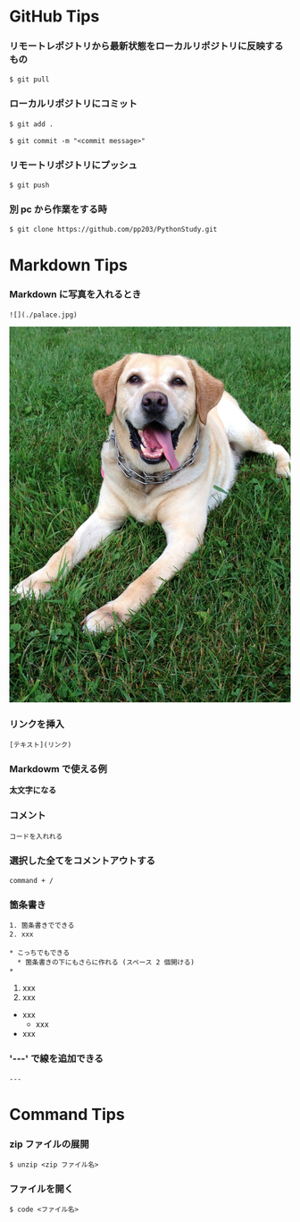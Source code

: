 # GitHub Tips
### リモートレポジトリから最新状態をローカルリポジトリに反映するもの
```
$ git pull
```

### ローカルリポジトリにコミット
```
$ git add .
```

```
$ git commit -m "<commit message>"
```

### リモートリポジトリにプッシュ
```
$ git push
```

### 別 pc から作業をする時
```
$ git clone https://github.com/pp203/PythonStudy.git
```

# Markdown Tips
### Markdown に写真を入れるとき
```
![](./palace.jpg)
```
![](./palace.jpg)

### リンクを挿入
```
[テキスト](リンク)
```

### Markdowm で使える例
**太文字になる**

### コメント
```
コードを入れれる
```

### 選択した全てをコメントアウトする
```
command + /
```

### 箇条書き
```
1. 箇条書きでできる
2. xxx

* こっちでもできる
  * 箇条書きの下にもさらに作れる (スペース 2 個開ける)
* 
```

1. xxx
2. xxx

* xxx
  * xxx
* xxx

### '---' で線を追加できる
```
---
```


# Command Tips
### zip ファイルの展開
```
$ unzip <zip ファイル名>
```

### ファイルを開く
```
$ code <ファイル名>
```